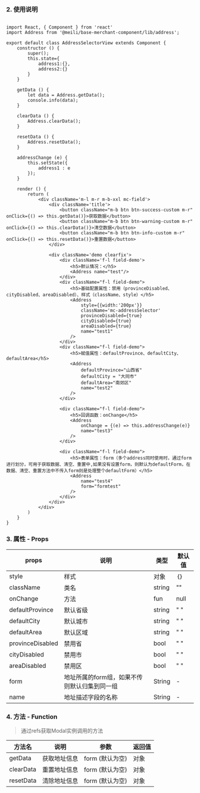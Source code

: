 ### 2. 使用说明

```

import React, { Component } from 'react'
import Address from '@meili/base-merchant-component/lib/address';

export default class AddressSelectorView extends Component {
    constructor () {
        super();
        this.state={
            address1:{},
            address2:{}
        }
    }

    getData () {
        let data = Address.getData();
        console.info(data);
    }

    clearData () {
        Address.clearData();
    }

    resetData () {
        Address.resetData();
    }

    addressChange (e) {
        this.setState({
            address1 : e
        });
    }

    render () {
        return (
            <div className='m-l m-r m-b-xxl mc-field'>
                <div className='title'>
                    <button className="m-b btn btn-success-custom m-r" onClick={() => this.getData()}>获取数据</button>
                    <button className="m-b btn btn-warning-custom m-r" onClick={() => this.clearData()}>清空数据</button>
                    <button className="m-b btn btn-info-custom m-r" onClick={() => this.resetData()}>重置数据</button>
                </div>

                <div className='demo clearfix'>
                    <div className='f-l field-demo'>
                        <h5>默认情况：</h5>
                        <Address name="test"/>
                    </div>
                    <div className="f-l field-demo">
                        <h5>基础配置属性：禁用（provinceDisabled、cityDisabled、areaDisabled）、样式（className、style）</h5>
                        <Address
                            style={{width:'200px'}}
                            className='mc-addressSelector'
                            provinceDisabled={true}
                            cityDisabled={true}
                            areaDisabled={true}
                            name="test1"
                        />
                    </div>
                    <div className="f-l field-demo">
                        <h5>赋值属性：defaultProvince、defaultCity、defaultArea</h5>
                        <Address
                            defaultProvince="山西省"
                            defaultCity = "大同市"
                            defaultArea="南郊区"
                            name="test2"
                        />
                    </div>

                    <div className="f-l field-demo">
                        <h5>回调函数：onChange</h5>
                        <Address
                            onChange = {(e) => this.addressChange(e)}
                            name="test3"
                        />
                    </div>

                    <div className="f-l field-demo">
                        <h5>表单属性：form（多个address同时使用时，通过form进行划分，可用于获取数据、清空、重置中,如果没有设置form，则默认为defaultForm，在数据、清空、重置方法中不传入form则是处理整个defaultForm）</h5>
                        <Address
                            name="test4"
                            form="formtest"
                        />
                    </div>
                </div>
            </div>
        )
    }
}

```

### 3. 属性 - Props

| props        | 说明           | 类型         |   默认值       |
| ------------ | ------------- | ------------ | ------------  |
| style        | 样式           | 对象       | ｛｝         |
| className     | 类名       | string       | ""    |
| onChange     | 方法 | fun | null   |
| defaultProvince     | 默认省级 | string | " "   |
| defaultCity     | 默认城市 | string | " "   |
| defaultArea     | 默认区域 | string | " "   |
| provinceDisabled     | 禁用省 | bool | " "   |
| cityDisabled     | 禁用市 | bool | " "   |
| areaDisabled     | 禁用区 | bool | " "   |
| form | 地址所属的form组，如果不传则默认归集到同一组 | String   | - |
| name |  地址描述字段的名称 | String  | - |


### 4. 方法 - Function

> 通过refs获取Modal实例调用的方法

| 方法名        |   说明    | 参数          | 返回值         |
| ------------ | ------------- | ------------- | ------------ |
| getData    |   获取地址信息    | form (默认为空)          | 对象       |
| clearData    |   重置地址信息    | form  (默认为空)            | 对象       |
| resetData    |   清除地址信息    | form  (默认为空)            | 对象       |